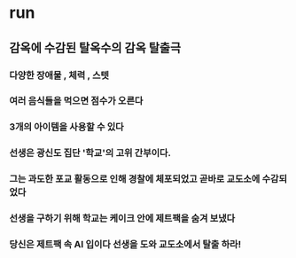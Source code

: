 # run
## 감옥에 수감된 탈옥수의 감옥 탈출극
### 다양한 장애물 , 체력 , 스텟 
### 여러 음식들을 먹으면 점수가 오른다
### 3개의 아이템을 사용할 수 있다
###
### 선생은 광신도 집단 '학교'의 고위 간부이다.
### 그는 과도한 포교 활동으로 인해 경찰에 체포되었고 곧바로 교도소에 수감되었다
### 선생을 구하기 위해 학교는 케이크 안에 제트팩을 숨겨 보냈다

### 당신은 제트팩 속 AI 입이다 선생을 도와 교도소에서 탈출 하라!
